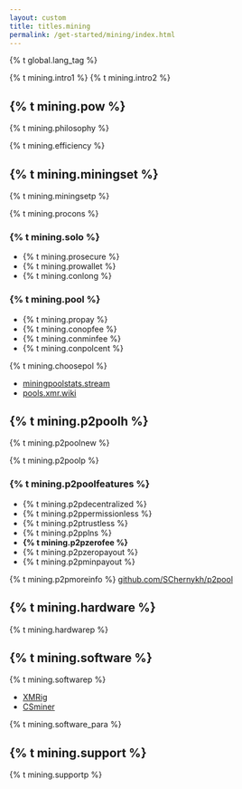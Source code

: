 ```yaml
---
layout: custom
title: titles.mining
permalink: /get-started/mining/index.html
---
```

{% t global.lang_tag %}
<div class="mining">
    <div class="center-xs container description">
        <p>{% t mining.intro1 %} {% t mining.intro2 %}</p>
    </div>
    <section class="container">
        <div class="row">
            <div class="full col-lg-12 col-md-12 col-sm-12 col-xs-12">
                <div class="info-block text-adapt">
                    <h2>{% t mining.pow %}</h2>
                        <p>{% t mining.philosophy %}</p>
                        <p>{% t mining.efficiency %}</p>
                    <h2>{% t mining.miningset %}</h2>
                        <p>{% t mining.miningsetp %}</p>
                        <p>{% t mining.procons %}</p>
                        <div class="comp">
                            <div>
                                <div class="center-xs">
                                    <h3>{% t mining.solo %}</h3>
                                </div>
                                <ul class="comparison">
                                    <li class="pro">{% t mining.prosecure %}</li>
                                    <li class="pro">{% t mining.prowallet %}</li>
                                    <li class="cons">{% t mining.conlong %}</li>
                                </ul>
                            </div>
                            <div>
                                <div class="center-xs">
                                    <h3>{% t mining.pool %}</h3>
                                </div>
                                <ul class="comparison">
                                    <li class="pro">{% t mining.propay %}</li>
                                    <li class="cons">{% t mining.conopfee %}</li>
                                    <li class="cons">{% t mining.conminfee %}</li>
                                    <li class="cons">{% t mining.conpolcent %}</li>
                                </ul>
                            </div>
                        </div>
                        <p>{% t mining.choosepol %}
                        <ul>
                            <li><a href="https://miningpoolstats.stream/monero" target="_blank">miningpoolstats.stream</a></li>
                            <li><a href="https://pools.xmr.wiki" target="_blank">pools.xmr.wiki</a></li>
                        </ul>
                        </p>
                </div>
            </div>
        </div>
        <div class="row">
            <div class="full col-lg-12 col-md-12 col-sm-12 col-xs-12">
                <div class="info-block text-adapt">
                    <h2>{% t mining.p2poolh %}</h2>
                        <p>{% t mining.p2poolnew %}</p>
                        <p>{% t mining.p2poolp %}</p>
                        <h3>{% t mining.p2poolfeatures %}</h3>
                            <ul class="logo">
                                <li>{% t mining.p2pdecentralized %}</li>
                                <li>{% t mining.p2ppermissionless %}</li>
                                <li>{% t mining.p2ptrustless %}</li>
                                <li>{% t mining.p2pplns %}</li>
                                <li><b>{% t mining.p2pzerofee %}</b></li>
                                <li>{% t mining.p2pzeropayout %}</li>
                                <li>{% t mining.p2pminpayout %}</li>
                            </ul>
                            <p>{% t mining.p2pmoreinfo %} <a href="https://github.com/SChernykh/p2pool" target="_blank">github.com/SChernykh/p2pool</a></p>
                </div>
            </div>
        </div>
        <div class="row">
            <div class="full col-lg-12 col-md-12 col-sm-12 col-xs-12">
                <div class="info-block text-adapt">
                    <h2>{% t mining.hardware %}</h2>
                        <p>{% t mining.hardwarep %}</p>
                    <h2>{% t mining.software %}</h2>
                        <p>{% t mining.softwarep %}
                        <ul>
                            <li><a href="https://github.com/xmrig/xmrig" target="_blank">XMRig</a></li>
                            <li><a href="https://cryptonote.social/tools/csminer" target="_blank">CSminer</a></li>
                        </ul>
                        {% t mining.software_para %}
                        </p>
                </div>
            </div>
        </div>
        <div class="row">
            <div class="full col-lg-12 col-md-12 col-sm-12 col-xs-12">
                <div class="info-block text-adapt">
                    <h2>{% t mining.support %}</h2>
                        <p>{% t mining.supportp %}</p>
                </div>
            </div>
        </div>
    </section>
</div>
